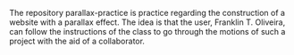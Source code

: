 <p>The repository parallax-practice is practice regarding the construction of a website with a parallax effect. The idea is that the user, Franklin T. Oliveira, can follow the instructions of the class to go through the motions of such a project with the aid of a collaborator.</p>
